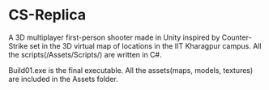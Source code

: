 # CS-Replica
A 3D multiplayer first-person shooter made in Unity inspired by Counter-Strike set in the 3D virtual map of locations in the IIT Kharagpur campus.
All the scripts(/Assets/Scripts/) are written in C#.

Build01.exe is the final executable.
All the assets(maps, models, textures) are included in the Assets folder.
